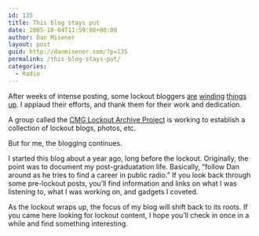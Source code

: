 ```yaml
---
id: 135
title: This blog stays put
date: 2005-10-04T11:59:00+00:00
author: Dan Misener
layout: post
guid: http://danmisener.com/?p=135
permalink: /this-blog-stays-put/
categories:
  - Radio
---
```

After weeks of intense posting, some lockout bloggers [are](http://www.yougeek.ca/2005/10/one-last-cbc-lockout-post.html) [winding](http://cbcunplugged.blogware.com/blog/_archives/2005/10/4/1278209.html) [things](http://cbcstrike.blogspot.com/2005/10/happy-trails-it-seems-bit-surreal-now.html) [up](http://cbcworkerbee.blogspot.com/2005/10/farewell.html). I applaud their efforts, and thank them for their work and dedication.

A group called the [CMG Lockout Archive Project](mailto:cmg.archive.project@gmail.com) is working to establish a collection of lockout blogs, photos, etc.

But for me, the blogging continues.

I started this blog about a year ago, long before the lockout. Originally, the point was to document my post-graduatation life. Basically, &#8220;follow Dan around as he tries to find a career in public radio.&#8221; If you look back through some pre-lockout posts, you&#8217;ll find information and links on what I was listening to, what I was working on, and gadgets I coveted.

As the lockout wraps up, the focus of my blog will shift back to its roots. If you came here looking for lockout content, I hope you&#8217;ll check in once in a while and find something interesting.